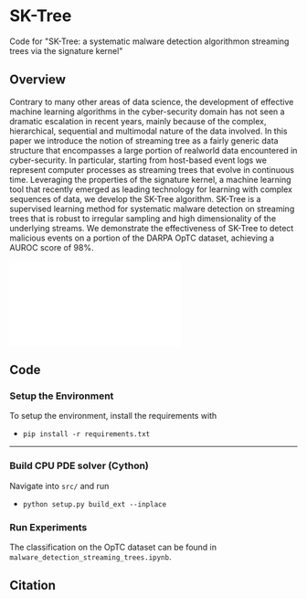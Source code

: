 # SK-Tree
Code for "SK-Tree: a systematic malware detection algorithmon streaming trees via the signature kernel"

## Overview

Contrary to many other areas of data science, the development of effective machine learning algorithms in the cyber-security domain has not seen a dramatic escalation in
recent years, mainly because of the complex, hierarchical, sequential and multimodal nature of the data involved. In this paper we introduce the notion of streaming tree as a fairly generic data structure that encompasses a large portion of realworld data encountered in cyber-security. In particular, starting from host-based event logs we represent computer processes as streaming trees that evolve in continuous time. Leveraging the properties of the signature kernel, a machine learning tool that recently emerged as leading technology for learning with complex sequences of data, we develop the SK-Tree algorithm. SK-Tree is a supervised learning method for systematic malware detection on streaming trees that is robust to irregular sampling and high dimensionality of the underlying streams. We demonstrate the effectiveness of SK-Tree to detect malicious events on a portion of the DARPA OpTC dataset, achieving a AUROC score of 98%.


![plot](./pictures/trees_plot.pdf)


## Code

### Setup the Environment
To setup the environment, install the requirements with

+ `pip install -r requirements.txt`

-----

### Build CPU PDE solver (Cython)
Navigate into `src/` and run

+ `python setup.py build_ext --inplace`

### Run Experiments
The classification on the OpTC dataset can be found in `malware_detection_streaming_trees.ipynb`. 

## Citation

<!-- 

```bibtex
@article{cass2020computing,
  title={The Signature Kernel is the solution of a Goursat PDE},
  author={Salvi, Cristopher and Cass, Thomas and Lyons, Terry and Yang, Weixin},
  journal={arXiv preprint arXiv:2006.14794},
  year={2020}
}
```

-->
